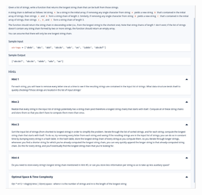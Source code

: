  <img src=https://github.com/MariaSkr/Dynamic-Programming/blob/main/LongestStringChain/LongestStringChain.png
 />
